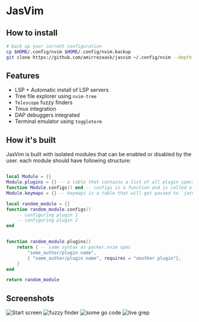 # JasVim

## How to install
```bash
# back up your current configuration
cp $HOME/.config/nvim $HOME/.config/nvim.backup
git clone https://github.com/amirrezaask/jasvim ~/.config/nvim --depth 1
```

## Features
- LSP + Automatic install of LSP servers
- Tree file explorer using `nvim-tree`
- `Telescope` fuzzy finders
- Tmux integration
- DAP debuggers integrated
- Terminal emulator using `toggleterm`

## How it's built
JasVim is built with isolated modules that can be enabled or disabled by the user.
each module should have following structure:
```lua

local Module = {}
Module.plugins = {} -- a table that contains a list of all plugin specs that module needs to install, specs are packer.nvim spec.
function Module.configs() end -- configs is a function and is called after all plugins are resolved from all modules.
Module.keymaps = {} -- keymaps is a table that will get passed to `jasvim.bind` function
```
```lua
local random_module = {}
function random_module.configs()
    -- configuring plugin 1
    -- configuring plugin 2
end


function random_module.plugins()
    return { -- same syntax as packer.nvim spec
        "some_author/plugin name",
        { "some_author/plugin name", requires = "another plugin"},
    }
end

return random_module

```

## Screenshots
![Start screen](https://raw.github.com/amirrezaask/jasvim/master/screenshots/0.png)
![fuzzy finder](https://raw.github.com/amirrezaask/jasvim/master/screenshots/1.png)
![some go code](https://raw.github.com/amirrezaask/jasvim/master/screenshots/2.png)
![live grep](https://raw.github.com/amirrezaask/jasvim/master/screenshots/3.png)

